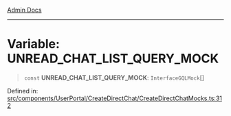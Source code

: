 [Admin Docs](/)

***

# Variable: UNREAD\_CHAT\_LIST\_QUERY\_MOCK

> `const` **UNREAD\_CHAT\_LIST\_QUERY\_MOCK**: `InterfaceGQLMock`[]

Defined in: [src/components/UserPortal/CreateDirectChat/CreateDirectChatMocks.ts:312](https://github.com/PalisadoesFoundation/talawa-admin/blob/main/src/components/UserPortal/CreateDirectChat/CreateDirectChatMocks.ts#L312)
